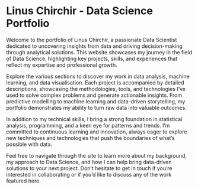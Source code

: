 # Linus Chirchir - Data Science Portfolio

Welcome to the portfolio of Linus Chirchir, a passionate Data Scientist dedicated to uncovering insights from data and driving decision-making through analytical solutions. This website showcases my journey in the field of Data Science, highlighting key projects, skills, and experiences that reflect my expertise and professional growth.

Explore the various sections to discover my work in data analysis, machine learning, and data visualisation. Each project is accompanied by detailed descriptions, showcasing the methodologies, tools, and technologies I’ve used to solve complex problems and generate actionable insights. From predictive modelling to machine learning and data-driven storytelling, my portfolio demonstrates my ability to turn raw data into valuable outcomes.

In addition to my technical skills, I bring a strong foundation in statistical analysis, programming, and a keen eye for patterns and trends. I’m committed to continuous learning and innovation, always eager to explore new techniques and technologies that push the boundaries of what’s possible with data.

Feel free to navigate through the site to learn more about my background, my approach to Data Science, and how I can help bring data-driven solutions to your next project. Don’t hesitate to get in touch if you’re interested in collaborating or if you’d like to discuss any of the work featured here.
